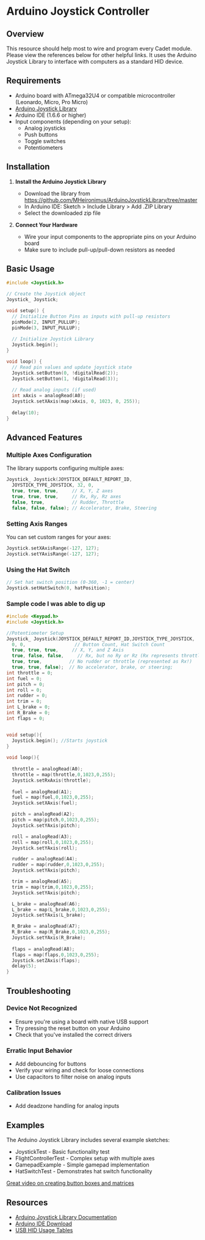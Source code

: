 # Arduino Joystick Controller

## Overview
This resource should help most to wire and program every Cadet module.  Please view the references below for other helpful links. It uses the Arduino Joystick Library to interface with computers as a standard HID device.

## Requirements
- Arduino board with ATmega32U4 or compatible microcontroller (Leonardo, Micro, Pro Micro)
- [Arduino Joystick Library](https://github.com/MHeironimus/ArduinoJoystickLibrary/tree/master)
- Arduino IDE (1.6.6 or higher)
- Input components (depending on your setup):
  - Analog joysticks
  - Push buttons
  - Toggle switches
  - Potentiometers

## Installation

1. **Install the Arduino Joystick Library**
   - Download the library from https://github.com/MHeironimus/ArduinoJoystickLibrary/tree/master
   - In Arduino IDE: Sketch > Include Library > Add .ZIP Library
   - Select the downloaded zip file

2. **Connect Your Hardware**
   - Wire your input components to the appropriate pins on your Arduino board
   - Make sure to include pull-up/pull-down resistors as needed

## Basic Usage

```cpp
#include <Joystick.h>

// Create the Joystick object
Joystick_ Joystick;

void setup() {
  // Initialize Button Pins as inputs with pull-up resistors
  pinMode(2, INPUT_PULLUP);
  pinMode(3, INPUT_PULLUP);
  
  // Initialize Joystick Library
  Joystick.begin();
}

void loop() {
  // Read pin values and update joystick state
  Joystick.setButton(0, !digitalRead(2));
  Joystick.setButton(1, !digitalRead(3));
  
  // Read analog inputs (if used)
  int xAxis = analogRead(A0);
  Joystick.setXAxis(map(xAxis, 0, 1023, 0, 255));
  
  delay(10);
}
```

## Advanced Features

### Multiple Axes Configuration
The library supports configuring multiple axes:
```cpp
Joystick_ Joystick(JOYSTICK_DEFAULT_REPORT_ID, 
  JOYSTICK_TYPE_JOYSTICK, 32, 0,
  true, true, true,     // X, Y, Z axes
  true, true, true,     // Rx, Ry, Rz axes
  false, true,          // Rudder, Throttle
  false, false, false); // Accelerator, Brake, Steering
```

### Setting Axis Ranges
You can set custom ranges for your axes:
```cpp
Joystick.setXAxisRange(-127, 127);
Joystick.setYAxisRange(-127, 127);
```

### Using the Hat Switch
```cpp
// Set hat switch position (0-360, -1 = center)
Joystick.setHatSwitch(0, hatPosition);
```

### Sample code I was able to dig up
```cpp
#include <Keypad.h>
#include <Joystick.h>

//Potentiometer Setup
Joystick_ Joystick(JOYSTICK_DEFAULT_REPORT_ID,JOYSTICK_TYPE_JOYSTICK,
  0, 0,                  // Button Count, Hat Switch Count
  true, true, true,     // X, Y, and Z Axis
  true, false, false,     // Rx, but no Ry or Rz (Rx represents throttle as fs2020 does not recognize the throttle axis!)
  true, true,          // No rudder or throttle (represented as Rx!)
  true, true, false);  // No accelerator, brake, or steering; 
int throttle = 0;
int fuel = 0;
int pitch = 0; 
int roll = 0;
int rudder = 0;
int trim = 0; 
int L_brake = 0;
int R_Brake = 0;               
int flaps = 0;


void setup(){
  Joystick.begin(); //Starts joystick
}
  
void loop(){
  
  throttle = analogRead(A0);
  throttle = map(throttle,0,1023,0,255);
  Joystick.setRxAxis(throttle);
  
  fuel = analogRead(A1);
  fuel = map(fuel,0,1023,0,255);
  Joystick.setXAxis(fuel);

  pitch = analogRead(A2);
  pitch = map(pitch,0,1023,0,255);
  Joystick.setYAxis(pitch);

  roll = analogRead(A3);
  roll = map(roll,0,1023,0,255);
  Joystick.setYAxis(roll);

  rudder = analogRead(A4);
  rudder = map(rudder,0,1023,0,255);
  Joystick.setYAxis(pitch);

  trim = analogRead(A5);
  trim = map(trim,0,1023,0,255);
  Joystick.setYAxis(pitch);

  L_brake = analogRead(A6);
  L_brake = map(L_brake,0,1023,0,255);
  Joystick.setYAxis(L_brake);

  R_Brake = analogRead(A7);
  R_Brake = map(R_Brake,0,1023,0,255);
  Joystick.setYAxis(R_Brake);
  
  flaps = analogRead(A8);
  flaps = map(flaps,0,1023,0,255);
  Joystick.setZAxis(flaps);
  delay(5);
}
```

## Troubleshooting

### Device Not Recognized
- Ensure you're using a board with native USB support
- Try pressing the reset button on your Arduino
- Check that you've installed the correct drivers

### Erratic Input Behavior
- Add debouncing for buttons
- Verify your wiring and check for loose connections
- Use capacitors to filter noise on analog inputs

### Calibration Issues
- Add deadzone handling for analog inputs

## Examples

The Arduino Joystick Library includes several example sketches:
- JoystickTest - Basic functionality test
- FlightControllerTest - Complex setup with multiple axes
- GamepadExample - Simple gamepad implementation
- HatSwitchTest - Demonstrates hat switch functionality

[Great video on creating button boxes and matrices](https://youtu.be/Z7Sc4MJ8RPM?si=0KqFiOvn3FeP2ZkJ)

## Resources
- [Arduino Joystick Library Documentation](https://github.com/MHeironimus/ArduinoJoystickLibrary/tree/master)
- [Arduino IDE Download](https://www.arduino.cc/en/software)
- [USB HID Usage Tables](https://www.usb.org/sites/default/files/documents/hut1_12v2.pdf)
